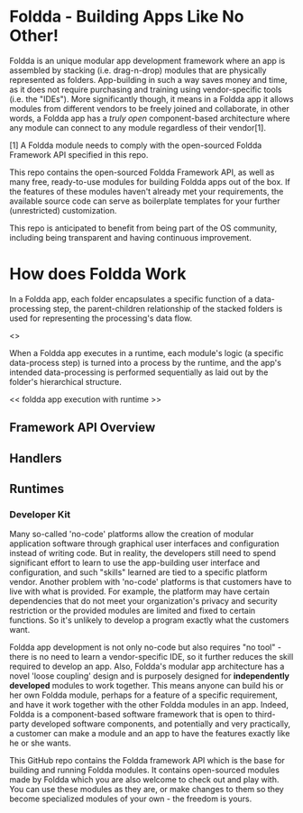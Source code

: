 # Foldda - Building Apps Like No Other!

Foldda is an unique modular app development framework where an app is assembled by stacking (i.e. drag-n-drop) modules that are physically represented as folders. App-building in such a way saves money and time, as it does not require purchasing and training using vendor-specific tools (i.e. the "IDEs"). More significantly though, it means in a Foldda app it allows modules from different vendors to be freely joined and collaborate, in other words, a Foldda app has a *truly open* component-based architecture where any module can connect to any module regardless of their vendor[1].

[1] A Foldda module needs to comply with the open-sourced Foldda Framework API specified in this repo.

This repo contains the open-sourced Foldda Framework API, as well as many free, ready-to-use modules for building Foldda apps out of the box. If the features of these modules haven't already met your requirements, the available source code can serve as boilerplate templates for your further (unrestricted) customization.

This repo is anticipated to benefit from being part of the OS community, including being transparent and having continuous improvement.

# How does Foldda Work

In a Foldda app, each folder encapsulates a specific function of a data-processing step, the parent-children relationship of the stacked folders is used for representing the processing's data flow.

<<A pic of Foldda program flow>>

When a Foldda app executes in a runtime, each module's logic (a specific data-process step) is turned into a process by the runtime, and the app's intended data-processing is performed sequentially as laid out by the folder's hierarchical structure.

<< foldda app execution with runtime >>



## Framework API Overview

## Handlers

## Runtimes

### Developer Kit

Many so-called 'no-code' platforms allow the creation of modular application software through graphical user interfaces and configuration instead of writing code. But in reality, the developers still need to spend significant effort to learn to use the app-building user interface and configuration, and such "skills" learned are tied to a specific platform vendor. Another problem with 'no-code' platforms is that customers have to live with what is provided. For example, the platform may have certain dependencies that do not meet your organization's privacy and security restriction or the provided modules are limited and fixed to certain functions. So it's unlikely to develop a program exactly what the customers want. 

Foldda app development is not only no-code but also requires "no tool" - there is no need to learn a vendor-specific IDE, so it further reduces the skill required to develop an app. Also, Foldda's modular app architecture has a novel 'loose coupling' design and is purposely designed for **independently developed** modules to work together. This means anyone can build his or her own Foldda module, perhaps for a feature of a specific requirement, and have it work together with the other Foldda modules in an app. Indeed, Foldda is a component-based software framework that is open to third-party developed software components, and potentially and very practically, a customer can make a module and an app to have the features exactly like he or she wants. 

This GitHub repo contains the Foldda framework API which is the base for building and running Foldda modules. It contains open-sourced modules made by Foldda which you are also welcome to check out and play with. You can use these modules as they are, or make changes to them so they become specialized modules of your own - the freedom is yours. 






